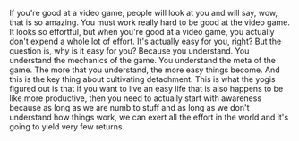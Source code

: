  If you're good at a video game, people will look at you and will say, wow, that is so amazing. You must work really hard to be good at the video game. It looks so effortful, but when you're good at a video game, you actually don't expend a whole lot of effort. It's actually easy for you, right? But the question is, why is it easy for you? Because you understand. You understand the mechanics of the game. You understand the meta of the game. The more that you understand, the more easy things become. And this is the key thing about cultivating detachment. This is what the yogis figured out is that if you want to live an easy life that is also happens to be like more productive, then you need to actually start with awareness because as long as we are numb to stuff and as long as we don't understand how things work, we can exert all the effort in the world and it's going to yield very few returns.